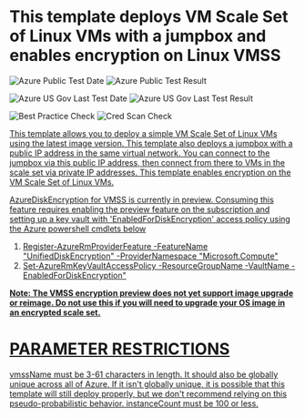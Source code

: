 # This template deploys VM Scale Set of Linux VMs with a jumpbox and enables encryption on Linux VMSS

![Azure Public Test Date](https://azurequickstartsservice.blob.core.windows.net/badges/201-encrypt-vmss-linux-jumpbox/PublicLastTestDate.svg)
![Azure Public Test Result](https://azurequickstartsservice.blob.core.windows.net/badges/201-encrypt-vmss-linux-jumpbox/PublicDeployment.svg)

![Azure US Gov Last Test Date](https://azurequickstartsservice.blob.core.windows.net/badges/201-encrypt-vmss-linux-jumpbox/FairfaxLastTestDate.svg)
![Azure US Gov Last Test Result](https://azurequickstartsservice.blob.core.windows.net/badges/201-encrypt-vmss-linux-jumpbox/FairfaxDeployment.svg)

![Best Practice Check](https://azurequickstartsservice.blob.core.windows.net/badges/201-encrypt-vmss-linux-jumpbox/BestPracticeResult.svg)
![Cred Scan Check](https://azurequickstartsservice.blob.core.windows.net/badges/201-encrypt-vmss-linux-jumpbox/CredScanResult.svg)

<a href="https://portal.azure.com/#create/Microsoft.Template/uri/https%3A%2F%2Fraw.githubusercontent.com%2Fazure%2Fazure-quickstart-templates%2Fmaster%2F201-encrypt-vmss-linux-jumpbox%2Fazuredeploy.json" target="_blank">
    

<a href="http://armviz.io/#/?load=https%3A%2F%2Fraw.githubusercontent.com%2Fazure%2Fazure-quickstart-templates%2Fmaster%2F201-encrypt-vmss-linux-jumpbox%2Fazuredeploy.json" target="_blank">
    


This template allows you to deploy a simple VM Scale Set of Linux VMs using the latest image version.  This template also deploys a jumpbox with a public IP address in the same virtual network. You can connect to the jumpbox via this public IP address, then connect from there to VMs in the scale set via private IP addresses. This template enables encryption on the VM Scale Set of Linux VMs.

AzureDiskEncryption for VMSS is currently in preview. Consuming this feature requires enabling the preview feature on the subscription and setting up a key vault with 'EnabledForDiskEncryption' access policy using the Azure powershell cmdlets below 
1. Register-AzureRmProviderFeature -FeatureName "UnifiedDiskEncryption" -ProviderNamespace "Microsoft.Compute"
2. Set-AzureRmKeyVaultAccessPolicy -ResourceGroupName <rgName> -VaultName <vaultName> -EnabledForDiskEncryption"

__Note: The VMSS encryption preview does not yet support image upgrade or reimage. Do not use this if you will need to upgrade your OS image in an encrypted scale set.__

PARAMETER RESTRICTIONS
======================

vmssName must be 3-61 characters in length. It should also be globally unique across all of Azure. If it isn't globally unique, it is possible that this template will still deploy properly, but we don't recommend relying on this pseudo-probabilistic behavior.
instanceCount must be 100 or less.

